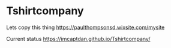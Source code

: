 # Tshirtcompany

Lets copy this thing https://paulthompsonsd.wixsite.com/mysite

Current status https://imcaptdan.github.io/Tshirtcompany/
